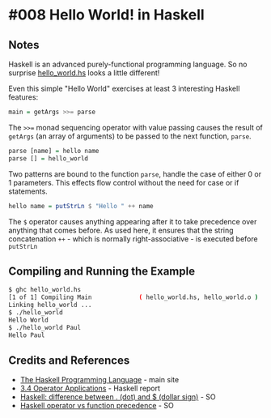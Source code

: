 # #008 Hello World! in Haskell

## Notes

Haskell is an advanced purely-functional programming language.
So no surprise [hello_world.hs](./hello_world.hs) looks a little different!

Even this simple "Hello World" exercises at least 3 interesting Haskell features:

```hs
main = getArgs >>= parse
```

The `>>=` monad sequencing operator with value passing causes the result of `getArgs`
(an array of arguments) to be passed to the next function, `parse`.

```hs
parse [name] = hello name
parse [] = hello_world
```

Two patterns are bound to the function `parse`, handle the case of either 0 or 1 parameters.
This effects flow control without the need for case or if statements.

```hs
hello name = putStrLn $ "Hello " ++ name
```

The `$` operator causes anything appearing after it to take precedence over anything that comes before.
As used here, it ensures that the string concatenation `++` - which is normally right-associative - is
executed before `putStrLn`

## Compiling and Running the Example

```sh
$ ghc hello_world.hs
[1 of 1] Compiling Main             ( hello_world.hs, hello_world.o )
Linking hello_world ...
$ ./hello_world
Hello World
$ ./hello_world Paul
Hello Paul
```

## Credits and References

* [The Haskell Programming Language](https://wiki.haskell.org/Haskell) - main site
* [3.4 Operator Applications](https://www.haskell.org/onlinereport/haskell2010/haskellch3.html#x8-280003.4) - Haskell report
* [Haskell: difference between . (dot) and $ (dollar sign)](http://stackoverflow.com/questions/940382/haskell-difference-between-dot-and-dollar-sign) - SO
* [Haskell operator vs function precedence](http://stackoverflow.com/questions/3125395/haskell-operator-vs-function-precedence) - SO
